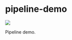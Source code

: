 # pipeline-demo
[![](https://jenkins.migrations.cnct.io/buildStatus/icon?job=test/master)](https://jenkins.migrations.cnct.io/job/test/job/master/)

Pipeline demo.
